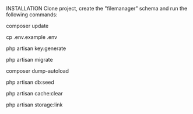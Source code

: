 INSTALLATION
Clone project, create the "filemanager" schema and run the following commands:

composer update

cp .env.example .env

php artisan key:generate

php artisan migrate

composer dump-autoload

php artisan db:seed

php artisan cache:clear

php artisan storage:link
